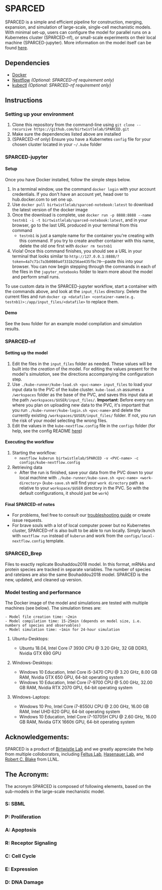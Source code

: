 # SPARCED

SPARCED is a simple and efficient pipeline for construction, merging, expansion, and simulation of large-scale, single-cell mechanistic models. With minimal set-up, users can configure the model for parallel runs on a Kubernetes cluster (SPARCED-nf), or small-scale experiments on their local machine (SPARCED-jupyter). More information on the model itself can be found [here](https://www.biorxiv.org/content/10.1101/2020.11.09.373407v1.full).


## Dependencies

- [Docker](https://docs.docker.com/get-docker/)
- [Nextflow](https://www.nextflow.io/docs/latest/getstarted.html) *(Optional: SPARCED-nf requirement only)*
- [kubectl](https://kubernetes.io/docs/tasks/tools/install-kubectl/) *(Optional: SPARCED-nf requirement only)* 

## Instructions
### Setting up your environment

1. Clone this repository from the command-line using `git clone --recursive https://github.com/birtwistlelab/SPARCED.git`
2. Make sure the dependencies listed above are installed
3. (SPARCED-nf only) Ensure you have a Kubernetes `config` file for your chosen cluster located in your `~/.kube` folder

### SPARCED-jupyter

#### Setup
Once you have Docker installed, follow the simple steps below.

1. In a terminal window, use the command `docker login` with your account credentials. If you don't have an account yet, head over to hub.docker.com to set one up.
2. Use `docker pull birtwistlelab/sparced-notebook:latest` to download the latest version of the docker image
3. Once the download is complete, use `docker run -p 8888:8888 --name testnb1 -i -t birtwistlelab/sparced-notebook:latest`, and in your browser, go to the last URL produced in your terminal from this command
    - `testnb1` is just a sample name for the container you're creating with this command. If you try to create another container with this name, delete the old one first with `docker rm testnb1`
4. Viola! Once this command finishes, you should see a URL in your terminal that looks similar to `http://127.0.0.1:8888/?token=4a7c71c7a3b0080a4f331b256ae435fbc70`--paste this into your browser. You can now begin stepping through the commands in each of the files in the `jupyter_notebooks` folder to learn more about the model and perform small runs.

To use custom data in the SPARCED-jupyter workflow, start a container with the commands above, and look at the `input_files` directory. Delete the current files and run `docker cp <datafile> <container-name(e.g. testnb1)>:/app/input_files/<datafile>` to replace them.

#### Demo

See the `Demo` folder for an example model compilation and simulation results.

### SPARCED-nf

#### Setting up the model

1. Edit the files in the `input_files` folder as needed. These values will be built into the *creation* of the model. For editing the values present for the model's *simulation*, see the directions accompanying the configuration step.
2. Use `./kube-runner/kube-load.sh <pvc-name> input_files` to load your input data to the PVC of the kube cluster. `kube-load.sh` assumes a `/workspaces` folder as the base of the PVC, and saves this input data at the path `/workspaces/$USER/input_files/`.  __Important__: Before every run where you plan on uploading new data to the PVC, it's important that you run `./kube-runner/kube-login.sh <pvc-name>` and delete the currently existing `/workspaces/$USER/input_files/` folder. If not, you run the risk of your model selecting the wrong files.
3. Edit the values in the `kube-nextflow.config` file in the `configs` folder (for help, see the config README [here](https://github.com/birtwistlelab/SPARCED/blob/master/configs/README.md))

#### Executing the workflow

1. Starting the workflow: 
    - `nextflow kuberun birtwistlelab/SPARCED -v <PVC-name> -c configs/kube-nextflow.config`
2. Retrieving data
    - After the run is finished, save your data from the PVC down to your local machine with `./kube-runner/kube-save.sh <pvc-name> <work-directory>` (`kube-save.sh` will find your `work directory` path as relative to your `workspace/$USER` directory in the PVC. So with the default configurations, it should just be `work`)

#### Final SPARCED-nf notes

- For problems, feel free to consult our [troubleshooting guide](https://github.com/birtwistlelab/SPARCED/blob/master/TROUBLESHOOTING.md) or create issue requests. 
- For brave souls with a lot of local computer power but no Kubernetes cluster, SPARCED-nf is also built to be able to run locally. Simply launch with `nextflow run` instead of `kuberun` and work from the `configs/local-nextflow.config` template.

### SPARCED_Brep

Files to exactly replicate Bouhaddou2018 model. In this format, mRNAs and protein species are tracked in separate variables. The number of species and ratelaws are also the same Bouhaddou2018 model. SPARCED is the new, updated, and cleaned up version.

### Model testing and performance

The Docker image of the model and simulations are tested with multiple machines (see below). The simulation times are:

    - Model file creation time: ~2min
    - Model compilation time: 15-25min (depends on model size, i.e. numbers of species and observables)
    - Model simulation time: ~1min for 24-hour simulation

1. Ubuntu-Desktops:

    - Ubuntu 18.04, Intel Core i7 3930 CPU @ 3.20 GHz, 32 GB DDR3, Nvidia GTX 690 GPU

2. Windows-Desktops:

    - Windows 10 Education, Intel Core i5-3470 CPU @ 3.20 GHz, 8.00 GB RAM, Nvidia GTX 650 GPU, 64-bit operating system
    - Windows 10 Education, Intel Core i7-9700 CPU @ 5.00 GHz, 32.00 GB RAM, Nvidia RTX 2070 GPU, 64-bit operating system

3. Windows-Laptops:

    - Windows 10 Pro, Intel Core i7-8550U CPU @ 2.00 GHz, 16.00 GB RAM, Intel UHD 620 GPU, 64-bit operating system
    - Windows 10 Education, Intel Core i7-10705H CPU @ 2.60 GHz, 16.00 GB RAM, Nvidia GTX 1660ti GPU, 64-bit operating system

## Acknowledgements:

SPARCED is a product of [Birtwistle Lab](http://www.birtwistlelab.com/) and we greatly appreciate the help from multiple colloborators, including [Feltus Lab](https://www.clemson.edu/science/departments/genetics-biochemistry/people/profiles/ffeltus), [Hasenauer Lab](https://www.mathematics-and-life-sciences.uni-bonn.de/en/group-members/jan-hasenauer), and [Robert C. Blake](https://bbs.llnl.gov/RobertBlake.html) from LLNL.

## The Acronym:
The acronym SPARCED is composed of following elements, based on the sub-models in the large-scale mechanistic model.

### S: SBML
### P: Proliferation
### A: Apoptosis
### R: Receptor Signaling
### C: Cell Cycle
### E: Expression
### D: DNA Damage
